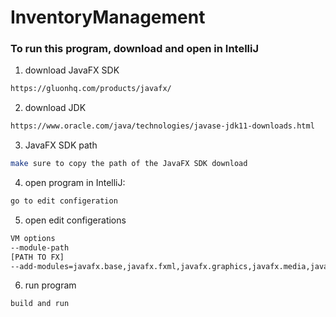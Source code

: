 # InventoryManagement

### To run this program, download and open in IntelliJ

1. download JavaFX SDK
```bash
https://gluonhq.com/products/javafx/
```

2. download JDK
```bash
https://www.oracle.com/java/technologies/javase-jdk11-downloads.html
```

3. JavaFX SDK path
```bash
make sure to copy the path of the JavaFX SDK download
```

4. open program in IntelliJ:
```bash
go to edit configeration
```

5. open edit configerations
```bash
VM options
--module-path
[PATH TO FX]
--add-modules=javafx.base,javafx.fxml,javafx.graphics,javafx.media,javafx.web,javafx.controls
```

6. run program
```bash
build and run
```
